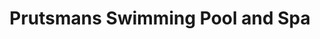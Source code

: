 ---
title: "Prutsmans Swimming Pool and Spa"
url: /walla-walla/prutsmans-swimming-pool-and-spa/
shop: swimming pool
---